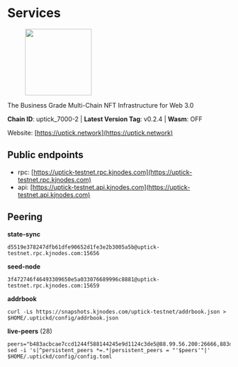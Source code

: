 # Services

<figure><img src="https://raw.githubusercontent.com/kj89/testnet_manuals/main/pingpub/logos/uptick.png" width="150" alt=""><figcaption></figcaption></figure>

The Business Grade Multi-Chain NFT Infrastructure for Web 3.0

**Chain ID**: uptick_7000-2 | **Latest Version Tag**: v0.2.4 | **Wasm**: OFF

Website: [https://uptick.network](https://uptick.network)


## Public endpoints

* rpc: [https://uptick-testnet.rpc.kjnodes.com](https://uptick-testnet.rpc.kjnodes.com)
* api: [https://uptick-testnet.api.kjnodes.com](https://uptick-testnet.api.kjnodes.com)

## Peering

**state-sync**

```
d5519e378247dfb61dfe90652d1fe3e2b3005a5b@uptick-testnet.rpc.kjnodes.com:15656
```

**seed-node**

```
3f472746f46493309650e5a033076689996c8881@uptick-testnet.rpc.kjnodes.com:15659
```

**addrbook**
```
curl -Ls https://snapshots.kjnodes.com/uptick-testnet/addrbook.json > $HOME/.uptickd/config/addrbook.json
```

**live-peers** (28)
```
peers="b483acbcae7ccd1244f588144245e9d1124c3de5@88.99.56.200:26666,883d6557bef1bae68c4fb569078caf0cf4c45bdd@142.132.202.50:26651,962d620d21ce5caba3e765501dd9b309cfac234f@78.31.64.11:26356,2298edffe9306e4d9370233c1d29dab567829095@144.91.78.28:26656,d8777278648d8fc93800692a8b96a7f104df4f9a@194.163.135.127:26656,79888e0547bfb9937e4a6f4fbdca7ccbf46cbbde@155.133.23.88:26656,70c19420bb2d40c5a6c3466c69ead6e0877b9cc7@45.85.250.108:26656,b9e0210809b9dfc9cd299c6e83116d7fa45c6e27@65.109.68.93:46656,962e467376dd18f68bbab10cda5a336a1a08aa4b@65.21.134.202:26666,8340a33a3794dfef56159f412012c16ce51d96dc@65.109.85.52:46656,821cec653e1bdcd6e0ea7db62ddc65e7dae9fc5b@190.2.136.58:26656,3cffe20d473b0bd4451d330da8b741b5d42dcb44@65.21.131.215:26666,0afb5ce897e69eec34fb32bf87f4a2f93f79e0b3@65.109.65.210:30656,b9d3fe835ded0b93c39befad43fb3c4964ae740f@91.195.101.100:26656,7a1f08486cd519270b3aeab7c6c4abf2cc07d22b@46.17.250.145:60856,d5519e378247dfb61dfe90652d1fe3e2b3005a5b@65.109.68.190:15656,af5262526a0800a29a0a7194e1488a9fa62d0005@195.3.223.208:26656,94b63fddfc78230f51aeb7ac34b9fb86bd042a77@94.23.207.45:30556,1c66685cbf5c8dc0a739eb57c896d35eb2eed17c@141.94.139.233:28656,6b5375296e81501b0db0a34a7a04f39520400214@65.108.45.200:27565,2763c95b0c9b0b31c312b06d6ae6887968fb9830@194.163.154.224:26656,6af07daddb8a57c01d05d8c0894f8293a41090d0@185.245.183.122:26656,0fcdc6af694d5b9995340549e5ce444dc96de3e0@195.201.197.4:15656,0105e6bcc1d69031d27817110050319446101362@65.108.197.178:31656,75aa14851ff12bd4825fe5679958dc278086e2b9@95.216.14.72:34656,b14b4e3a46180eccf00d816aed5338db925e2237@185.225.191.149:26656,cd1f5466dc8b40a0a0cec565339bede25c708a3a@144.91.97.162:15656,50e92c60d1b8c6681044778d74caaeef51a26ddd@94.130.207.215:15656"
sed -i 's|^persistent_peers *=.*|persistent_peers = "'$peers'"|' $HOME/.uptickd/config/config.toml
```
